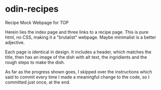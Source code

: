 # odin-recipes
Recipe Mock Webpage for TOP

Herein lies the index page and three links to a recipe page. This is pure html, no CSS, making it a "brutalist" webpage. Maybe minimalist is a better adjective.

Each page is identical in design. It includes a header, which matches the title, then has an image of the dish with alt text, the ingridients and the rough steps to make the dish.

As far as the progress shown goes, I skipped over the instructions which said to commit every time I made a meaningful change to the code, so I committed just once, at the end. 